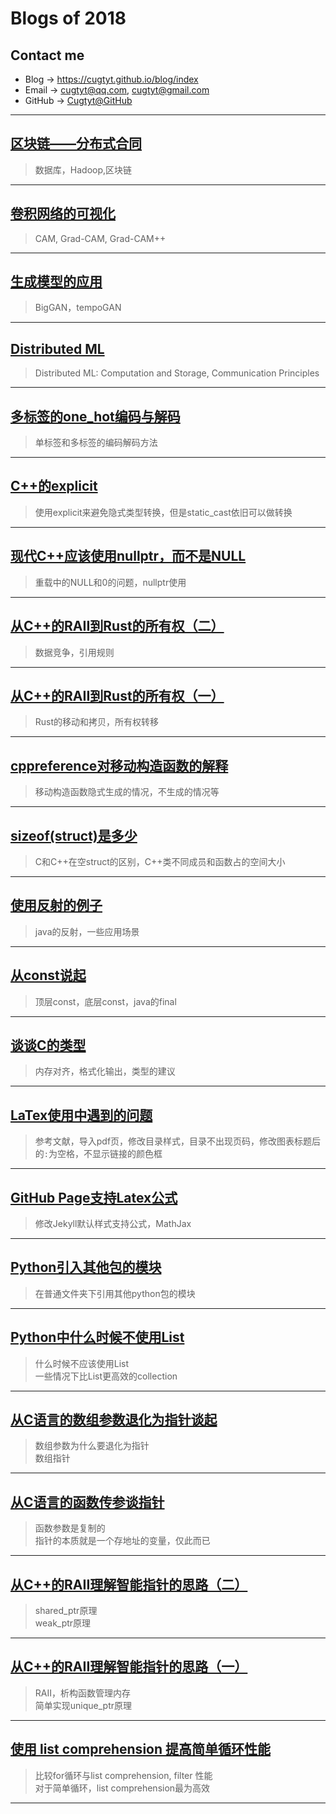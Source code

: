 # **Blogs of 2018**

## Contact me

* Blog -> <https://cugtyt.github.io/blog/index>
* Email -> <cugtyt@qq.com>, <cugtyt@gmail.com>
* GitHub -> [Cugtyt@GitHub](https://github.com/Cugtyt)

---

## [**区块链——分布式合同**](https://cugtyt.github.io/blog/2018/122211)

> 数据库，Hadoop,区块链

---

## [**卷积网络的可视化**](https://cugtyt.github.io/blog/2018/121916)

> CAM, Grad-CAM, Grad-CAM++

---

## [**生成模型的应用**](https://cugtyt.github.io/blog/2018/120918)

> BigGAN，tempoGAN

---

## [**Distributed ML**](https://cugtyt.github.io/blog/2018/111911)

> Distributed ML: Computation and Storage, Communication Principles

---

## [**多标签的one_hot编码与解码**](https://cugtyt.github.io/blog/2018/092912)

> 单标签和多标签的编码解码方法

---

## [**C++的explicit**](https://cugtyt.github.io/blog/2018/091318)

> 使用explicit来避免隐式类型转换，但是static_cast依旧可以做转换

---

## [**现代C++应该使用nullptr，而不是NULL**](https://cugtyt.github.io/blog/2018/080412)

> 重载中的NULL和0的问题，nullptr使用

---

## [**从C++的RAII到Rust的所有权（二）**](https://cugtyt.github.io/blog/2018/080413)

> 数据竞争，引用规则

---

## [**从C++的RAII到Rust的所有权（一）**](https://cugtyt.github.io/blog/2018/080310)

> Rust的移动和拷贝，所有权转移

---

## [**cppreference对移动构造函数的解释**](https://cugtyt.github.io/blog/2018/080209)

> 移动构造函数隐式生成的情况，不生成的情况等

---

## [**sizeof(struct)是多少**](https://cugtyt.github.io/blog/2018/080113)

> C和C++在空struct的区别，C++类不同成员和函数占的空间大小

---

## [**使用反射的例子**](https://cugtyt.github.io/blog/2018/080111)

> java的反射，一些应用场景

---

## [**从const说起**](https://cugtyt.github.io/blog/2018/07241254)

> 顶层const，底层const，java的final

---

## [**谈谈C的类型**](https://cugtyt.github.io/blog/2018/07211744)

> 内存对齐，格式化输出，类型的建议

---

## [**LaTex使用中遇到的问题**](https://cugtyt.github.io/blog/2018/05312020)

> 参考文献，导入pdf页，修改目录样式，目录不出现页码，修改图表标题后的`:`为空格，不显示链接的颜色框

---

## [**GitHub Page支持Latex公式**](https://cugtyt.github.io/blog/2018/04301511)

> 修改Jekyll默认样式支持公式，MathJax

---

## [**Python引入其他包的模块**](https://cugtyt.github.io/blog/2018/03091457)

> 在普通文件夹下引用其他python包的模块

---

## [**Python中什么时候不使用List**](https://cugtyt.github.io/blog/2018/02282133)

> 什么时候不应该使用List  
> 一些情况下比List更高效的collection

---

## [**从C语言的数组参数退化为指针谈起**](https://cugtyt.github.io/blog/2018/02211209)

> 数组参数为什么要退化为指针  
> 数组指针

---

## [**从C语言的函数传参谈指针**](https://cugtyt.github.io/blog/2018/02191214)

> 函数参数是复制的  
> 指针的本质就是一个存地址的变量，仅此而已

---

## [**从C++的RAII理解智能指针的思路（二）**](https://cugtyt.github.io/blog/2018/02191208)

> shared_ptr原理  
> weak_ptr原理

---

## [**从C++的RAII理解智能指针的思路（一）**](https://cugtyt.github.io/blog/2018/02132021)

> RAII，析构函数管理内存  
> 简单实现unique_ptr原理

---

## [**使用 list comprehension 提高简单循环性能**](https://cugtyt.github.io/blog/2018/02031239)

> 比较for循环与list comprehension, filter 性能  
> 对于简单循环，list comprehension最为高效

---